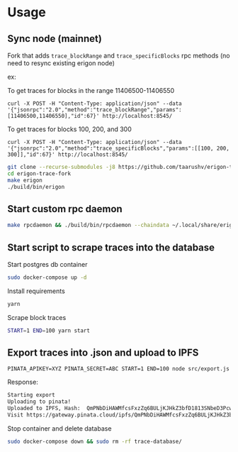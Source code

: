 Usage
=====

## Sync node (mainnet)

Fork that adds `trace_blockRange` and `trace_specificBlocks` rpc methods (no need to resync existing erigon node)

ex: 

To get traces for blocks in the range 11406500-11406550

`curl -X POST -H "Content-Type: application/json" --data '{"jsonrpc":"2.0","method":"trace_blockRange","params":[11406500,11406550],"id":67}' http://localhost:8545/`

To get traces for blocks 100, 200, and 300

`curl -X POST -H "Content-Type: application/json" --data '{"jsonrpc":"2.0","method":"trace_specificBlocks","params":[[100, 200, 300]],"id":67}' http://localhost:8545/`


```sh
git clone --recurse-submodules -j8 https://github.com/taarushv/erigon-trace-fork.git
cd erigon-trace-fork
make erigon
./build/bin/erigon
```
## Start custom rpc daemon

```sh
make rpcdaemon && ./build/bin/rpcdaemon --chaindata ~/.local/share/erigon/chaindata/  --http.api=eth,web3,trace  --http.addr 0.0.0.0 --http.vhosts=*  --http.corsdomain=* --http.port 8545 --rpc.gascap=10000000000000000000 --ws
```

## Start script to scrape traces into the database

Start postgres db container 

```sh
sudo docker-compose up -d
```

Install requirements

```sh
yarn
```

Scrape block traces

```sh
START=1 END=100 yarn start
```


## Export traces into .json and upload to IPFS

```
PINATA_APIKEY=XYZ PINATA_SECRET=ABC START=1 END=100 node src/export.js 
```


Response: 

```sh
Starting export
Uploading to pinata!
Uploaded to IPFS, Hash:  QmPNbDiHAWMfcsFxzZq6BULjKJHkZ3bfD1813SNbeD3Pcw
Visit https://gateway.pinata.cloud/ipfs/QmPNbDiHAWMfcsFxzZq6BULjKJHkZ3bfD1813SNbeD3Pcw
```

Stop container and delete database 

```sh
sudo docker-compose down && sudo rm -rf trace-database/
```